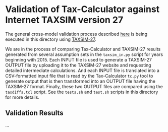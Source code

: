 Validation of Tax-Calculator against Internet TAXSIM version 27
===============================================================

The general cross-model validation process described
[here](https://github.com/open-source-economics/Tax-Calculator/blob/master/taxcalc/validation/README.md#validation-of-tax-calculator-logic)
is being executed in this directory using
[TAXSIM-27](https://users.nber.org/~taxsim/taxsim27/).

We are in the process of comparing Tax-Calculator and TAXSIM-27
results generated from several assumption sets in the `taxsim_in.py`
script for years beginning with 2015.  Each INPUT file is used to
generate a TAXSIM-27 OUTPUT file by uploading it to the TAXSIM-27
website and requesting detailed intermediate calculations.  And each
INPUT file is translated into a CSV-formatted input file that is read
by the Tax-Calculator `tc.py` tool to generate output that is then
transformed into an OUTPUT file having the TAXSIM-27 format.  Finally,
these two OUTPUT files are compared using the `taxdiffs.tcl` script.
See the `tests.sh` and `test.sh` scripts in this directory for more
details.

Validation Results
------------------

...
